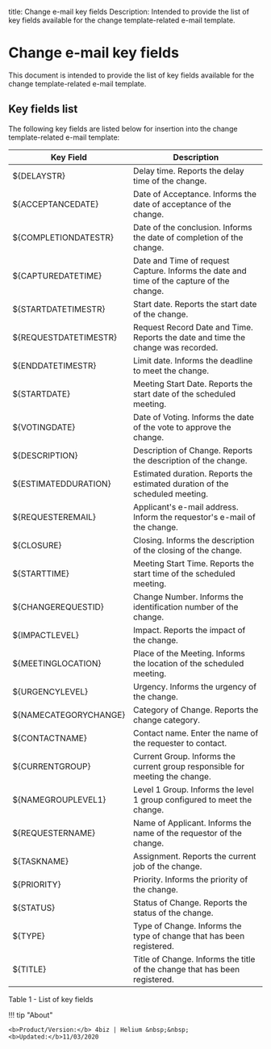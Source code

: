 title: Change e-mail key fields
Description: Intended to provide the list of key fields available for the change template-related e-mail template.
# Change e-mail key fields

This document is intended to provide the list of key fields available for the
change template-related e-mail template.

Key fields list
-------------------

The following key fields are listed below for insertion into the change
template-related e-mail template:

| Key Field             | Description                                                                                      |
|-----------------------|--------------------------------------------------------------------------------------------------|
| ${DELAYSTR}           | Delay time. Reports the delay time of the change.                             |
| ${ACCEPTANCEDATE}     | Date of Acceptance. Informs the date of acceptance of the change.                         |
| ${COMPLETIONDATESTR}  | Date of the conclusion. Informs the date of completion of the change.         |
| ${CAPTUREDATETIME}    | Date and Time of request Capture. Informs the date and time of the capture of the change. |
| ${STARTDATETIMESTR}   | Start date. Reports the start date of the change.                                         |
| ${REQUESTDATETIMESTR} | Request Record Date and Time. Reports the date and time the change was recorded.          |
| ${ENDDATETIMESTR}     | Limit date. Informs the deadline to meet the change.                                  |
| ${STARTDATE}          | Meeting Start Date. Reports the start date of the scheduled meeting.                              |
| ${VOTINGDATE}         | Date of Voting. Informs the date of the vote to approve the change.                       |
| ${DESCRIPTION}        | Description of Change. Reports the description of the change.                     |
| ${ESTIMATEDDURATION}  | Estimated duration. Reports the estimated duration of the scheduled meeting.                      |
| ${REQUESTEREMAIL}     | Applicant's e-mail address. Inform the requestor's e-mail of the change.                  |
| ${CLOSURE}            | Closing. Informs the description of the closing of the change.                            |
| ${STARTTIME}          | Meeting Start Time. Reports the start time of the scheduled meeting.                              |
| ${CHANGEREQUESTID}    | Change Number. Informs the identification number of the change.                   |
| ${IMPACTLEVEL}        | Impact. Reports the impact of the change.                                                 |
| ${MEETINGLOCATION}    | Place of the Meeting. Informs the location of the scheduled meeting.                              |
| ${URGENCYLEVEL}       | Urgency. Informs the urgency of the change.                                           |
| ${NAMECATEGORYCHANGE} | Category of Change. Reports the change category.                                          |
| ${CONTACTNAME}        | Contact name. Enter the name of the requester to contact.                                         |
| ${CURRENTGROUP}       | Current Group. Informs the current group responsible for meeting the change.          |
| ${NAMEGROUPLEVEL1}    | Level 1 Group. Informs the level 1 group configured to meet the change.                   |
| ${REQUESTERNAME}      | Name of Applicant. Informs the name of the requestor of the change.                       |
| ${TASKNAME}           | Assignment. Reports the current job of the change.                                        |
| ${PRIORITY}           | Priority. Informs the priority of the change.                                             |
| ${STATUS}             | Status of Change. Reports the status of the change.                                       |
| ${TYPE}               | Type of Change. Informs the type of change that has been registered.          |
| ${TITLE}              | Title of Change. Informs the title of the change that has been registered.                |

Table 1 - List of key fields

!!! tip "About"

    <b>Product/Version:</b> 4biz | Helium &nbsp;&nbsp;
    <b>Updated:</b>11/03/2020
